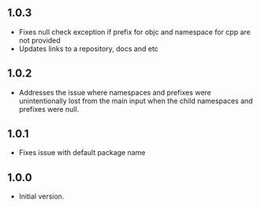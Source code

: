 ## 1.0.3

- Fixes null check exception if prefix for objc and namespace for cpp are not provided
- Updates links to a repository, docs and etc

## 1.0.2

- Addresses the issue where namespaces and prefixes were unintentionally lost from the main input when the child namespaces and prefixes were null.

## 1.0.1

- Fixes issue with default package name

## 1.0.0

- Initial version.
